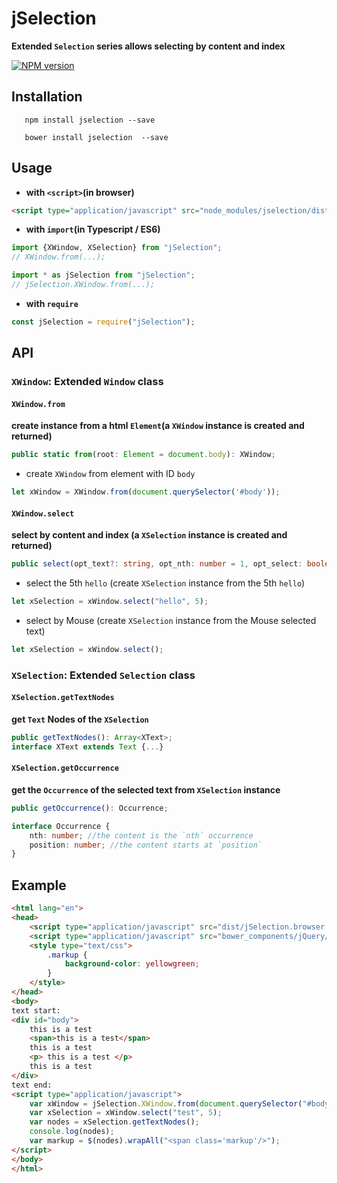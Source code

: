 # jSelection
__Extended `Selection` series allows selecting by content and index__

[![NPM version](https://img.shields.io/npm/v/jSelection.svg)](https://www.npmjs.com/package/jselection)

## Installation
``` shell
   npm install jselection --save
```
``` shell
   bower install jselection  --save
```

## Usage
* __with `<script>`(in browser)__
``` html
<script type="application/javascript" src="node_modules/jselection/dist/jSelection.browser.js"></script>
```
* __with `import`(in Typescript / ES6)__
``` typescript
import {XWindow, XSelection} from "jSelection";
// XWindow.from(...);
```
``` typescript
import * as jSelection from "jSelection";
// jSelection.XWindow.from(...);
```
* __with `require`__
``` javascript
const jSelection = require("jSelection");
```

## API
### **`XWindow`**: Extended **`Window`** class 

#### `XWindow.from`
__create instance from a html `Element`(a `XWindow` instance is created and returned)__
``` typescript
public static from(root: Element = document.body): XWindow;
```
* create `XWindow` from element with ID `body`
``` javascript
let xWindow = XWindow.from(document.querySelector('#body'));
```

#### `XWindow.select`
__select by content and index (a `XSelection` instance is created and returned)__
``` typescript
public select(opt_text?: string, opt_nth: number = 1, opt_select: boolean = false): XSelection;
```
* select the 5th `hello` (create `XSelection` instance from the 5th `hello`)
``` javascript
let xSelection = xWindow.select("hello", 5);
```
* select by Mouse (create `XSelection` instance from the Mouse selected text)
``` javascript
let xSelection = xWindow.select();
```

### __`XSelection`__: Extended __`Selection`__ class

#### `XSelection.getTextNodes`
__get `Text` Nodes of the `XSelection`__
``` typescript
public getTextNodes(): Array<XText>;
interface XText extends Text {...}
```

#### `XSelection.getOccurrence`
__get the `Occurrence` of the selected text from `XSelection` instance__
``` typescript
public getOccurrence(): Occurrence;

interface Occurrence {
    nth: number; //the content is the `nth` occurrence
    position: number; //the content starts at `position`
}
```

## Example
``` html
<html lang="en">
<head>
    <script type="application/javascript" src="dist/jSelection.browser.js"></script>
    <script type="application/javascript" src="bower_components/jQuery/dist/jquery.min.js"></script>
    <style type="text/css">
        .markup {
            background-color: yellowgreen;
        }
    </style>
</head>
<body>
text start: 
<div id="body">
    this is a test
    <span>this is a test</span>
    this is a test
    <p> this is a test </p>
    this is a test
</div>
text end: 
<script type="application/javascript">
    var xWindow = jSelection.XWindow.from(document.querySelector("#body"));
    var xSelection = xWindow.select("test", 5);
    var nodes = xSelection.getTextNodes();
    console.log(nodes);
    var markup = $(nodes).wrapAll("<span class='markup'/>");
</script>
</body>
</html>
```
